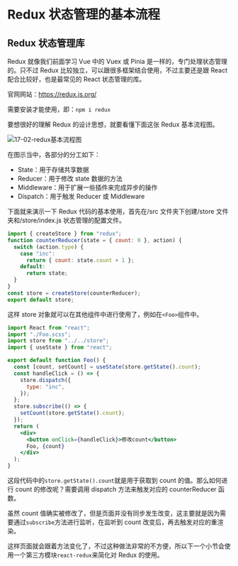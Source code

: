# Redux 状态管理的基本流程

## Redux 状态管理库

Redux 就像我们前面学习 Vue 中的 Vuex 或 Pinia 是一样的，专门处理状态管理的。只不过 Redux 比较独立，可以跟很多框架结合使用，不过主要还是跟 React 配合比较好，也是最常见的 React 状态管理的库。

官网网站：https://redux.js.org/

需要安装才能使用，即：`npm i redux`

要想很好的理解 Redux 的设计思想，就要看懂下面这张 Redux 基本流程图。

![17-02-redux基本流程图](https://qn.huat.xyz/mac/202310231007632.gif)

在图示当中，各部分的分工如下：

- State：用于存储共享数据
- Reducer：用于修改 state 数据的方法
- Middleware：用于扩展一些插件来完成异步的操作
- Dispatch：用于触发 Reducer 或 Middleware

下面就来演示一下 Redux 代码的基本使用，首先在/src 文件夹下创建/store 文件夹和/store/index.js 状态管理的配置文件。

```javascript
import { createStore } from "redux";
function counterReducer(state = { count: 0 }, action) {
  switch (action.type) {
    case "inc":
      return { count: state.count + 1 };
    default:
      return state;
  }
}
const store = createStore(counterReducer);
export default store;
```

这样 store 对象就可以在其他组件中进行使用了，例如在`<Foo>`组件中。

```jsx
import React from "react";
import "./Foo.scss";
import store from "../../store";
import { useState } from "react";

export default function Foo() {
  const [count, setCount] = useState(store.getState().count);
  const handleClick = () => {
    store.dispatch({
      type: "inc",
    });
  };
  store.subscribe(() => {
    setCount(store.getState().count);
  });
  return (
    <div>
      <button onClick={handleClick}>修改count</button>
      Foo, {count}
    </div>
  );
}
```

这段代码中的`store.getState().count`就是用于获取到 count 的值。那么如何进行 count 的修改呢？需要调用 dispatch 方法来触发对应的 counterReducer 函数。

虽然 count 值确实被修改了，但是页面并没有同步发生改变，这主要就是因为需要通过`subscribe`方法进行监听，在监听到 count 改变后，再去触发对应的重渲染。

这样页面就会跟着方法变化了，不过这种做法非常的不方便，所以下一个小节会使用一个第三方模块`react-redux`来简化对 Redux 的使用。
